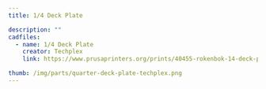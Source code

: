```yaml
---
title: 1/4 Deck Plate

description: ""
cadfiles:
  - name: 1/4 Deck Plate
    creator: Techplex
    link: https://www.prusaprinters.org/prints/40455-rokenbok-14-deck-plate

thumb: /img/parts/quarter-deck-plate-techplex.png
---
```

